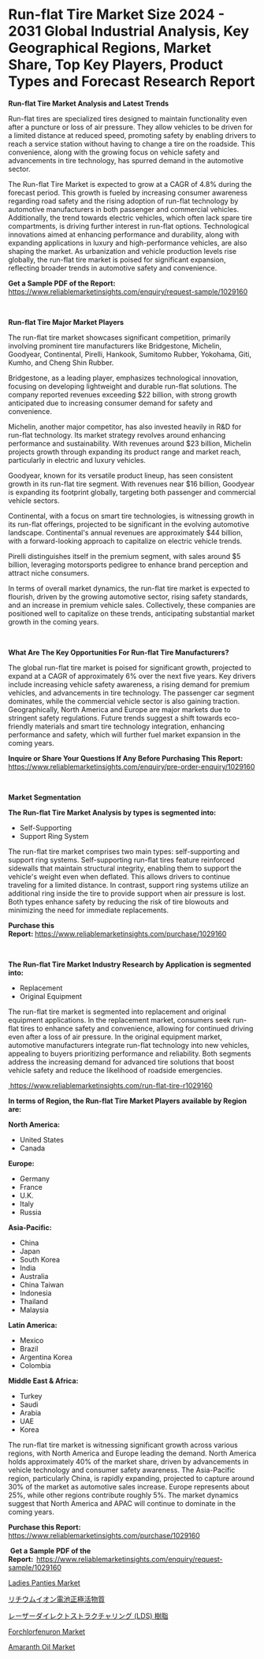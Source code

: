 <p><h1>Run-flat Tire Market Size 2024 - 2031 Global Industrial Analysis, Key Geographical Regions, Market Share, Top Key Players, Product Types and Forecast Research Report</h1></p><p><strong>Run-flat Tire Market Analysis and Latest Trends</strong></p>
<p><p>Run-flat tires are specialized tires designed to maintain functionality even after a puncture or loss of air pressure. They allow vehicles to be driven for a limited distance at reduced speed, promoting safety by enabling drivers to reach a service station without having to change a tire on the roadside. This convenience, along with the growing focus on vehicle safety and advancements in tire technology, has spurred demand in the automotive sector.</p><p>The Run-flat Tire Market is expected to grow at a CAGR of 4.8% during the forecast period. This growth is fueled by increasing consumer awareness regarding road safety and the rising adoption of run-flat technology by automotive manufacturers in both passenger and commercial vehicles. Additionally, the trend towards electric vehicles, which often lack spare tire compartments, is driving further interest in run-flat options. Technological innovations aimed at enhancing performance and durability, along with expanding applications in luxury and high-performance vehicles, are also shaping the market. As urbanization and vehicle production levels rise globally, the run-flat tire market is poised for significant expansion, reflecting broader trends in automotive safety and convenience.</p></p>
<p><strong>Get a Sample PDF of the Report:&nbsp;</strong> <a href="https://www.reliablemarketinsights.com/enquiry/request-sample/1029160">https://www.reliablemarketinsights.com/enquiry/request-sample/1029160</a></p>
<p>&nbsp;</p>
<p><strong>Run-flat Tire Major Market Players</strong></p>
<p><p>The run-flat tire market showcases significant competition, primarily involving prominent tire manufacturers like Bridgestone, Michelin, Goodyear, Continental, Pirelli, Hankook, Sumitomo Rubber, Yokohama, Giti, Kumho, and Cheng Shin Rubber. </p><p>Bridgestone, as a leading player, emphasizes technological innovation, focusing on developing lightweight and durable run-flat solutions. The company reported revenues exceeding $22 billion, with strong growth anticipated due to increasing consumer demand for safety and convenience.</p><p>Michelin, another major competitor, has also invested heavily in R&D for run-flat technology. Its market strategy revolves around enhancing performance and sustainability. With revenues around $23 billion, Michelin projects growth through expanding its product range and market reach, particularly in electric and luxury vehicles.</p><p>Goodyear, known for its versatile product lineup, has seen consistent growth in its run-flat tire segment. With revenues near $16 billion, Goodyear is expanding its footprint globally, targeting both passenger and commercial vehicle sectors.</p><p>Continental, with a focus on smart tire technologies, is witnessing growth in its run-flat offerings, projected to be significant in the evolving automotive landscape. Continental's annual revenues are approximately $44 billion, with a forward-looking approach to capitalize on electric vehicle trends.</p><p>Pirelli distinguishes itself in the premium segment, with sales around $5 billion, leveraging motorsports pedigree to enhance brand perception and attract niche consumers.</p><p>In terms of overall market dynamics, the run-flat tire market is expected to flourish, driven by the growing automotive sector, rising safety standards, and an increase in premium vehicle sales. Collectively, these companies are positioned well to capitalize on these trends, anticipating substantial market growth in the coming years.</p></p>
<p>&nbsp;</p>
<p><strong>What Are The Key Opportunities For Run-flat Tire Manufacturers?</strong></p>
<p><p>The global run-flat tire market is poised for significant growth, projected to expand at a CAGR of approximately 6% over the next five years. Key drivers include increasing vehicle safety awareness, a rising demand for premium vehicles, and advancements in tire technology. The passenger car segment dominates, while the commercial vehicle sector is also gaining traction. Geographically, North America and Europe are major markets due to stringent safety regulations. Future trends suggest a shift towards eco-friendly materials and smart tire technology integration, enhancing performance and safety, which will further fuel market expansion in the coming years.</p></p>
<p><strong>Inquire or Share Your Questions If Any Before Purchasing This Report:</strong> <a href="https://www.reliablemarketinsights.com/enquiry/pre-order-enquiry/1029160">https://www.reliablemarketinsights.com/enquiry/pre-order-enquiry/1029160</a></p>
<p>&nbsp;</p>
<p><strong>Market Segmentation</strong></p>
<p><strong>The Run-flat Tire Market Analysis by types is segmented into:</strong></p>
<p><ul><li>Self-Supporting</li><li>Support Ring System</li></ul></p>
<p><p>The run-flat tire market comprises two main types: self-supporting and support ring systems. Self-supporting run-flat tires feature reinforced sidewalls that maintain structural integrity, enabling them to support the vehicle's weight even when deflated. This allows drivers to continue traveling for a limited distance. In contrast, support ring systems utilize an additional ring inside the tire to provide support when air pressure is lost. Both types enhance safety by reducing the risk of tire blowouts and minimizing the need for immediate replacements.</p></p>
<p><strong>Purchase this Report:&nbsp;</strong><a href="https://www.reliablemarketinsights.com/purchase/1029160">https://www.reliablemarketinsights.com/purchase/1029160</a></p>
<p>&nbsp;</p>
<p><strong>The Run-flat Tire Market Industry Research by Application is segmented into:</strong></p>
<p><ul><li>Replacement</li><li>Original Equipment</li></ul></p>
<p><p>The run-flat tire market is segmented into replacement and original equipment applications. In the replacement market, consumers seek run-flat tires to enhance safety and convenience, allowing for continued driving even after a loss of air pressure. In the original equipment market, automotive manufacturers integrate run-flat technology into new vehicles, appealing to buyers prioritizing performance and reliability. Both segments address the increasing demand for advanced tire solutions that boost vehicle safety and reduce the likelihood of roadside emergencies.</p></p>
<p><a href="https://www.reliablemarketinsights.com/run-flat-tire-r1029160">&nbsp;https://www.reliablemarketinsights.com/run-flat-tire-r1029160</a></p>
<p><strong>In terms of Region, the Run-flat Tire Market Players available by Region are:</strong></p>
<p>
    <p> <strong> North America: </strong>
        <ul>
            <li>United States</li>
            <li>Canada</li>
        </ul>
        </p> 
    <p> <strong> Europe: </strong>
        <ul>
            <li>Germany</li>
            <li>France</li>
            <li>U.K.</li>
            <li>Italy</li>
            <li>Russia</li>
        </ul>
        </p> 
    <p> <strong> Asia-Pacific: </strong>
        <ul>
            <li>China</li>
            <li>Japan</li>
            <li>South Korea</li>
            <li>India</li>
            <li>Australia</li>
            <li>China Taiwan</li>
            <li>Indonesia</li>
            <li>Thailand</li>
            <li>Malaysia</li>
        </ul>
        </p> 
    <p> <strong> Latin America: </strong>
        <ul>
            <li>Mexico</li>
            <li>Brazil</li>
            <li>Argentina Korea</li>
            <li>Colombia</li>
        </ul>
        </p> 
    <p> <strong> Middle East & Africa: </strong>
        <ul>
            <li>Turkey</li>
            <li>Saudi</li>
            <li>Arabia</li>
            <li>UAE</li>
            <li>Korea</li>
        </ul>
    </p>
    </p>
<p><p>The run-flat tire market is witnessing significant growth across various regions, with North America and Europe leading the demand. North America holds approximately 40% of the market share, driven by advancements in vehicle technology and consumer safety awareness. The Asia-Pacific region, particularly China, is rapidly expanding, projected to capture around 30% of the market as automotive sales increase. Europe represents about 25%, while other regions contribute roughly 5%. The market dynamics suggest that North America and APAC will continue to dominate in the coming years.</p></p>
<p><strong>Purchase this Report: </strong><a href="https://www.reliablemarketinsights.com/purchase/1029160">https://www.reliablemarketinsights.com/purchase/1029160</a></p>
<p>&nbsp;<strong>Get a Sample PDF of the Report:&nbsp;&nbsp;</strong><a href="https://www.reliablemarketinsights.com/enquiry/request-sample/1029160">https://www.reliablemarketinsights.com/enquiry/request-sample/1029160</a></p>
<p><strong></strong></p>
<p><p><a href="https://medium.com/@henrykihn1922/this-ladies-panties-market-research-report-evaluates-the-key-market-trends-drivers-and-e955cc5605eb">Ladies Panties Market</a></p><p><a href="https://medium.com/@shade463/lithium-ion-battery-cathode-active-material-5950b10356f2">リチウムイオン電池正極活物質</a></p><p><a href="https://medium.com/@shade463/laser-direct-structuring-lds-resin-market-%E3%81%AF-%E3%82%B3%E3%82%B9%E3%83%88%E7%AE%A1%E7%90%86%E3%81%A8%E5%8A%B9%E7%8E%87%E5%90%91%E4%B8%8A%E3%82%92%E5%84%AA%E5%85%88%E3%81%97%E3%81%BE%E3%81%99-%E3%81%95%E3%82%89%E3%81%AB-%E5%A0%B1%E5%91%8A%E6%9B%B8%E3%81%AF%E5%B8%82%E5%A0%B4%E3%81%AE%E9%9C%80%E8%A6%81%E9%9D%A2%E3%81%A8%E4%BE%9B%E7%B5%A6%E9%9D%A2%E3%81%AE%E4%B8%A1%E6%96%B9%E3%82%92%E3%82%AB%E3%83%90%E3%83%BC%E3%81%97%E3%81%A6%E3%81%84%E3%81%BE%E3%81%99-1ede9ccc84d9">レーザーダイレクトストラクチャリング (LDS) 樹脂</a></p><p><a href="https://github.com/nathandecarvalho/Market-Research-Report-List-5/blob/main/forchlorfenuron-market.md">Forchlorfenuron Market</a></p><p><a href="https://issuu.com/reportprime-2/docs/amaranth-oil-market-size-2030.pptx_a7a5280dd31ac1">Amaranth Oil Market</a></p></p>